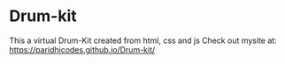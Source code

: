 # Drum-kit
This a virtual Drum-Kit created from html, css and js
Check out mysite at:
https://paridhicodes.github.io/Drum-kit/

